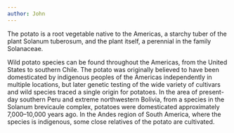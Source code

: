 ```yaml
---
author: John
---
```


The potato is a root vegetable native to the Americas, a starchy tuber of the plant Solanum tuberosum, 
and the plant itself, a perennial in the family Solanaceae.

Wild potato species can be found throughout the Americas, from the United States to southern Chile.
The potato was originally believed to have been domesticated by indigenous peoples of the Americas 
independently in multiple locations, but later genetic testing of the wide variety of cultivars and
wild species traced a single origin for potatoes. In the area of present-day southern Peru and extreme
northwestern Bolivia, from a species in the Solanum brevicaule complex, potatoes were domesticated
approximately 7,000–10,000 years ago. In the Andes region of South America, where the species is 
indigenous, some close relatives of the potato are cultivated.
